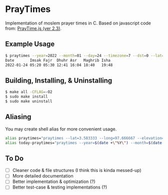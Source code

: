# PrayTimes

Implementation of moslem prayer times in C. Based on javascript code from: [PrayTime.js (ver 2.3)](http://praytimes.org/code/).

## Example Usage

```sh
$ praytimes --year=2022 --month=01 --day=24 --timezone=7 --dst=0 --lat=3.58333 --long=97.666667 --elevation=0
Date       Imsak Fajr  Dhuhr Asr   Maghrib Isha
2022-01-24 05:20 05:30 12:41 16:04 18:40   19:48
```

## Building, Installing, & Uninstalling

```sh
$ make all -CFLAG=-O2
$ sudo make install
$ sudo make uninstall
```

## Aliasing

You may create shell alias for more convenient usage.

```sh
alias praytimes="praytimes --lat=3.583333 --long=97.666667 --elevation=0 --timezone=7 --dst=0"
alias today-praytimes="praytimes --year=$(date +\"%Y\") --month=$(date +\"%m\") --day=$(date +\"%d\")"
```

## To Do

- [ ] Cleaner code & file structures (I think this is kinda messed-up)
- [ ] More detailed documentation
- [ ] Better implementation & optimization (?)
- [ ] Better test-case & testing implementations (?)
